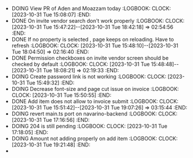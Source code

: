 - DOING View PR of Aden and Moazzam today
  :LOGBOOK:
  CLOCK: [2023-10-31 Tue 15:08:07]
  :END:
- DONE On invite vendor search don't work properly
  :LOGBOOK:
  CLOCK: [2023-10-31 Tue 15:47:22]--[2023-10-31 Tue 18:42:18] =>  02:54:56
  :END:
- DONE If no property is selected , page keeps on reloading. Have to refresh
  :LOGBOOK:
  CLOCK: [2023-10-31 Tue 15:48:10]--[2023-10-31 Tue 18:04:50] =>  02:16:40
  :END:
- DONE Permission checkboxes on invite vendor screen should be checked by default
  :LOGBOOK:
  CLOCK: [2023-10-31 Tue 15:48:48]--[2023-10-31 Tue 18:08:21] =>  02:19:33
  :END:
- DOING Create password link is not working
  :LOGBOOK:
  CLOCK: [2023-10-31 Tue 15:49:32]
  :END:
- DOING Decrease font-size and page cut issue on invoice
  :LOGBOOK:
  CLOCK: [2023-10-31 Tue 15:50:55]
  :END:
- DONE Add item does not allow to invoice submit
  :LOGBOOK:
  CLOCK: [2023-10-31 Tue 15:51:42]--[2023-10-31 Tue 19:07:26] =>  03:15:44
  :END:
- DOING revert main.ts port on navarino-backend
  :LOGBOOK:
  CLOCK: [2023-10-31 Tue 17:16:56]
  :END:
- DOING 204 is still pending
  :LOGBOOK:
  CLOCK: [2023-10-31 Tue 17:18:05]
  :END:
- DOING Amount not adding properly on add item
  :LOGBOOK:
  CLOCK: [2023-10-31 Tue 19:21:48]
  :END:
-